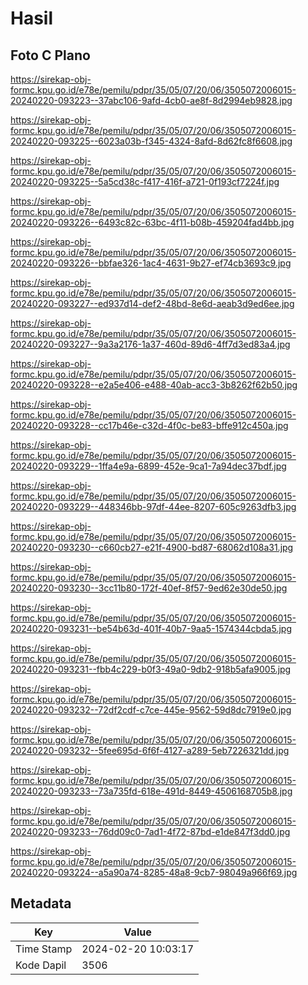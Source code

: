 # Hasil

## Foto C Plano

https://sirekap-obj-formc.kpu.go.id/e78e/pemilu/pdpr/35/05/07/20/06/3505072006015-20240220-093223--37abc106-9afd-4cb0-ae8f-8d2994eb9828.jpg

https://sirekap-obj-formc.kpu.go.id/e78e/pemilu/pdpr/35/05/07/20/06/3505072006015-20240220-093225--6023a03b-f345-4324-8afd-8d62fc8f6608.jpg

https://sirekap-obj-formc.kpu.go.id/e78e/pemilu/pdpr/35/05/07/20/06/3505072006015-20240220-093225--5a5cd38c-f417-416f-a721-0f193cf7224f.jpg

https://sirekap-obj-formc.kpu.go.id/e78e/pemilu/pdpr/35/05/07/20/06/3505072006015-20240220-093226--6493c82c-63bc-4f11-b08b-459204fad4bb.jpg

https://sirekap-obj-formc.kpu.go.id/e78e/pemilu/pdpr/35/05/07/20/06/3505072006015-20240220-093226--bbfae326-1ac4-4631-9b27-ef74cb3693c9.jpg

https://sirekap-obj-formc.kpu.go.id/e78e/pemilu/pdpr/35/05/07/20/06/3505072006015-20240220-093227--ed937d14-def2-48bd-8e6d-aeab3d9ed6ee.jpg

https://sirekap-obj-formc.kpu.go.id/e78e/pemilu/pdpr/35/05/07/20/06/3505072006015-20240220-093227--9a3a2176-1a37-460d-89d6-4ff7d3ed83a4.jpg

https://sirekap-obj-formc.kpu.go.id/e78e/pemilu/pdpr/35/05/07/20/06/3505072006015-20240220-093228--e2a5e406-e488-40ab-acc3-3b8262f62b50.jpg

https://sirekap-obj-formc.kpu.go.id/e78e/pemilu/pdpr/35/05/07/20/06/3505072006015-20240220-093228--cc17b46e-c32d-4f0c-be83-bffe912c450a.jpg

https://sirekap-obj-formc.kpu.go.id/e78e/pemilu/pdpr/35/05/07/20/06/3505072006015-20240220-093229--1ffa4e9a-6899-452e-9ca1-7a94dec37bdf.jpg

https://sirekap-obj-formc.kpu.go.id/e78e/pemilu/pdpr/35/05/07/20/06/3505072006015-20240220-093229--448346bb-97df-44ee-8207-605c9263dfb3.jpg

https://sirekap-obj-formc.kpu.go.id/e78e/pemilu/pdpr/35/05/07/20/06/3505072006015-20240220-093230--c660cb27-e21f-4900-bd87-68062d108a31.jpg

https://sirekap-obj-formc.kpu.go.id/e78e/pemilu/pdpr/35/05/07/20/06/3505072006015-20240220-093230--3cc11b80-172f-40ef-8f57-9ed62e30de50.jpg

https://sirekap-obj-formc.kpu.go.id/e78e/pemilu/pdpr/35/05/07/20/06/3505072006015-20240220-093231--be54b63d-401f-40b7-9aa5-1574344cbda5.jpg

https://sirekap-obj-formc.kpu.go.id/e78e/pemilu/pdpr/35/05/07/20/06/3505072006015-20240220-093231--fbb4c229-b0f3-49a0-9db2-918b5afa9005.jpg

https://sirekap-obj-formc.kpu.go.id/e78e/pemilu/pdpr/35/05/07/20/06/3505072006015-20240220-093232--72df2cdf-c7ce-445e-9562-59d8dc7919e0.jpg

https://sirekap-obj-formc.kpu.go.id/e78e/pemilu/pdpr/35/05/07/20/06/3505072006015-20240220-093232--5fee695d-6f6f-4127-a289-5eb7226321dd.jpg

https://sirekap-obj-formc.kpu.go.id/e78e/pemilu/pdpr/35/05/07/20/06/3505072006015-20240220-093233--73a735fd-618e-491d-8449-4506168705b8.jpg

https://sirekap-obj-formc.kpu.go.id/e78e/pemilu/pdpr/35/05/07/20/06/3505072006015-20240220-093233--76dd09c0-7ad1-4f72-87bd-e1de847f3dd0.jpg

https://sirekap-obj-formc.kpu.go.id/e78e/pemilu/pdpr/35/05/07/20/06/3505072006015-20240220-093224--a5a90a74-8285-48a8-9cb7-98049a966f69.jpg


## Metadata

| Key        | Value               |
| ---------- | ------------------- |
| Time Stamp | 2024-02-20 10:03:17 |
| Kode Dapil | 3506                |



